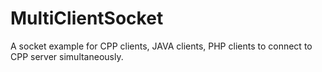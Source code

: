 # MultiClientSocket

A socket example for CPP clients, JAVA clients, PHP clients to connect to CPP server simultaneously. 
